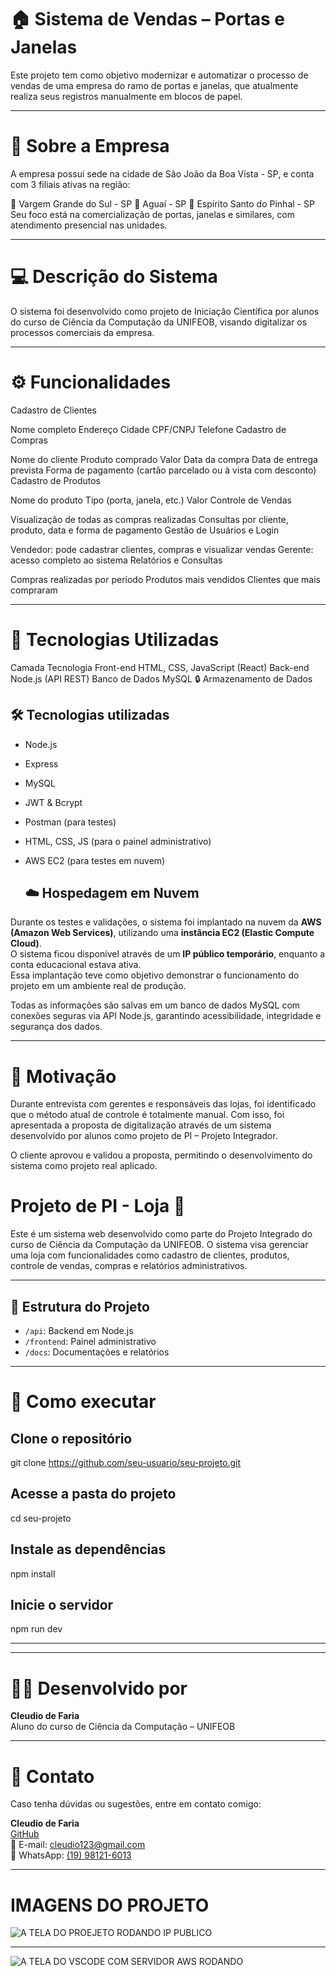 # 🏠 Sistema de Vendas – Portas e Janelas
Este projeto tem como objetivo modernizar e automatizar o processo de vendas de uma empresa do ramo de portas e janelas, que atualmente realiza seus registros manualmente em blocos de papel.

---

# 🏢 Sobre a Empresa
A empresa possui sede na cidade de São João da Boa Vista - SP, e conta com 3 filiais ativas na região:

📍 Vargem Grande do Sul - SP
📍 Aguaí - SP
📍 Espírito Santo do Pinhal - SP
Seu foco está na comercialização de portas, janelas e similares, com atendimento presencial nas unidades.

---

# 💻 Descrição do Sistema
O sistema foi desenvolvido como projeto de Iniciação Científica por alunos do curso de Ciência da Computação da UNIFEOB, visando digitalizar os processos comerciais da empresa.

---

# ⚙️ Funcionalidades
Cadastro de Clientes

Nome completo
Endereço
Cidade
CPF/CNPJ
Telefone
Cadastro de Compras

Nome do cliente
Produto comprado
Valor
Data da compra
Data de entrega prevista
Forma de pagamento (cartão parcelado ou à vista com desconto)
Cadastro de Produtos

Nome do produto
Tipo (porta, janela, etc.)
Valor
Controle de Vendas

Visualização de todas as compras realizadas
Consultas por cliente, produto, data e forma de pagamento
Gestão de Usuários e Login

Vendedor: pode cadastrar clientes, compras e visualizar vendas
Gerente: acesso completo ao sistema
Relatórios e Consultas

Compras realizadas por período
Produtos mais vendidos
Clientes que mais compraram

---

# 🧱 Tecnologias Utilizadas
Camada	Tecnologia
Front-end	HTML, CSS, JavaScript (React)
Back-end	Node.js (API REST)
Banco de Dados	MySQL
🔒 Armazenamento de Dados

## 🛠️ Tecnologias utilizadas
- Node.js
- Express
- MySQL
- JWT & Bcrypt
- Postman (para testes)
- HTML, CSS, JS (para o painel administrativo)
- AWS EC2 (para testes em nuvem)

  ## ☁️ Hospedagem em Nuvem

Durante os testes e validações, o sistema foi implantado na nuvem da **AWS (Amazon Web Services)**, utilizando uma **instância EC2 (Elastic Compute Cloud)**.  
O sistema ficou disponível através de um **IP público temporário**, enquanto a conta educacional estava ativa.  
Essa implantação teve como objetivo demonstrar o funcionamento do projeto em um ambiente real de produção.
   
Todas as informações são salvas em um banco de dados MySQL com conexões seguras via API Node.js, garantindo acessibilidade, integridade e segurança dos dados.

---

# 🎯 Motivação
Durante entrevista com gerentes e responsáveis das lojas, foi identificado que o método atual de controle é totalmente manual. Com isso, foi apresentada a proposta de digitalização através de um sistema desenvolvido por alunos como projeto de PI – Projeto Integrador.

O cliente aprovou e validou a proposta, permitindo o desenvolvimento do sistema como projeto real aplicado.

# Projeto de PI - Loja 🏪

Este é um sistema web desenvolvido como parte do Projeto Integrado do curso de Ciência da Computação da UNIFEOB. O sistema visa gerenciar uma loja com funcionalidades como cadastro de clientes, produtos, controle de vendas, compras e relatórios administrativos.

---

## 📁 Estrutura do Projeto

- `/api`: Backend em Node.js
- `/frontend`: Painel administrativo
- `/docs`: Documentações e relatórios

---


# 🚀 Como executar
## Clone o repositório
git clone https://github.com/seu-usuario/seu-projeto.git

## Acesse a pasta do projeto
cd seu-projeto

## Instale as dependências
npm install

## Inicie o servidor
npm run dev

---
---

# 👨‍💻 Desenvolvido por

**Cleudio de Faria**  
Aluno do curso de Ciência da Computação – UNIFEOB

---

# 📩 Contato

Caso tenha dúvidas ou sugestões, entre em contato comigo:

 **Cleudio de Faria**  
[GitHub](https://github.com/cleudioFaria)  
📧 E-mail: cleudio123@gmail.com  
📱 WhatsApp: [(19) 98121-6013](https://wa.me/5519981216013) 

---
# IMAGENS DO PROJETO 
![A TELA DO PROEJETO RODANDO IP PUBLICO](./imagens/tela-home.png)

---
![A TELA DO VSCODE COM SERVIDOR AWS RODANDO ](./imagens/tela-home1.png)

 
